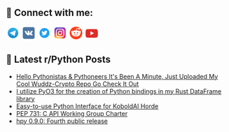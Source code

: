 ## 🔎 Connect with me:
[<img src="https://github.com/bullbesh/bullbesh/blob/main/images/Telegram.png" width="32" height="32" />](https://t.me/bullbesh)
[<img src="https://github.com/bullbesh/bullbesh/blob/main/images/VK.png" width="32" height="32" />](https://vk.com/bullbesh)
[<img src="https://github.com/bullbesh/bullbesh/blob/main/images/Twitter.png" width="32" height="32" />](https://twitter.com/bullbesh1)
[<img src="https://github.com/bullbesh/bullbesh/blob/main/images/Instagram.png" width="32" height="32" />](https://www.instagram.com/bullbesh)
[<img src="https://github.com/bullbesh/bullbesh/blob/main/images/Reddit.png" width="32" height="32" />](https://www.reddit.com/user/bullbesh)
[<img src="https://github.com/bullbesh/bullbesh/blob/main/images/YouTube.png" width="32" height="32" />](https://www.youtube.com/channel/UCtfjRs6uzgq5mfm8S06WTcg)

## 📕 Latest r/Python Posts
<!-- BLOG-POST-LIST:START -->
- [Hello Pythonistas &amp; Pythoneers It&#39;s Been A Minute, Just Uploaded My Cool Wuddz-Crypto Repo Go Check It Out](https://www.reddit.com/r/Python/comments/177p6zp/hello_pythonistas_pythoneers_its_been_a_minute/)
- [I utilize PyO3 for the creation of Python bindings in my Rust DataFrame library](https://www.reddit.com/r/Python/comments/177l0qb/i_utilize_pyo3_for_the_creation_of_python/)
- [Easy-to-use Python Interface for KoboldAI Horde](https://www.reddit.com/r/Python/comments/177kyk8/easytouse_python_interface_for_koboldai_horde/)
- [PEP 731: C API Working Group Charter](https://www.reddit.com/r/Python/comments/177fxws/pep_731_c_api_working_group_charter/)
- [hpy 0.9.0: Fourth public release](https://www.reddit.com/r/Python/comments/177fu4m/hpy_090_fourth_public_release/)
<!-- BLOG-POST-LIST:END -->
